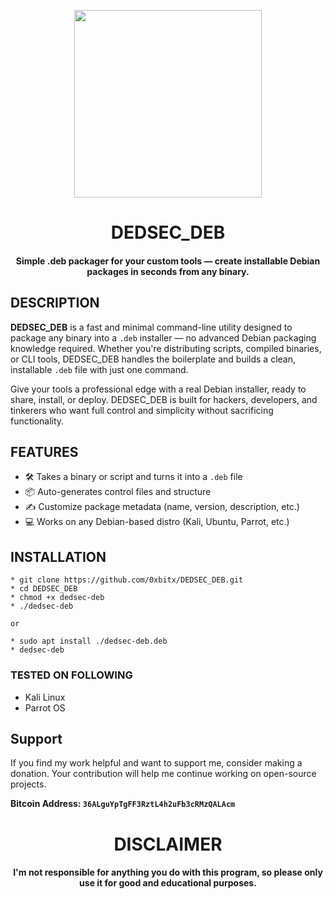 
<p align="center">
<img src="https://external-content.duckduckgo.com/iu/?u=https%3A%2F%2Fstatic.vecteezy.com%2Fsystem%2Fresources%2Fpreviews%2F028%2F192%2F557%2Foriginal%2Fcute-cartoon-kawaii-mushroom-sticker-clipart-ai-generated-free-png.png&f=1&nofb=1&ipt=f4e247d13a529da02ee14e977611670b39ec08e4736d4b9866eff9fd84e91c5b", width="300", height="300">
</p>

<h1 align="center">DEDSEC_DEB</h1>  
<h4 align="center">Simple .deb packager for your custom tools — create installable Debian packages in seconds from any binary.</h4>

## DESCRIPTION

**DEDSEC_DEB** is a fast and minimal command-line utility designed to package any binary into a `.deb` installer — no advanced Debian packaging knowledge required. Whether you're distributing scripts, compiled binaries, or CLI tools, DEDSEC_DEB handles the boilerplate and builds a clean, installable `.deb` file with just one command.

Give your tools a professional edge with a real Debian installer, ready to share, install, or deploy. DEDSEC_DEB is built for hackers, developers, and tinkerers who want full control and simplicity without sacrificing functionality.

## FEATURES

- 🛠️ Takes a binary or script and turns it into a `.deb` file
- 📦 Auto-generates control files and structure
- ✍️ Customize package metadata (name, version, description, etc.)
- 💻 Works on any Debian-based distro (Kali, Ubuntu, Parrot, etc.)

## INSTALLATION 
    * git clone https://github.com/0xbitx/DEDSEC_DEB.git 
    * cd DEDSEC_DEB
    * chmod +x dedsec-deb
    * ./dedsec-deb

    or

    * sudo apt install ./dedsec-deb.deb
    * dedsec-deb

### TESTED ON FOLLOWING
* Kali Linux 
* Parrot OS 

## Support

If you find my work helpful and want to support me, consider making a donation. Your contribution will help me continue working on open-source projects.

**Bitcoin Address: `36ALguYpTgFF3RztL4h2uFb3cRMzQALAcm`**

<h1 align="center"> DISCLAIMER </h1>

<h4 align="center">I'm not responsible for anything you do with this program, so please only use it for good and educational purposes. </h4>
